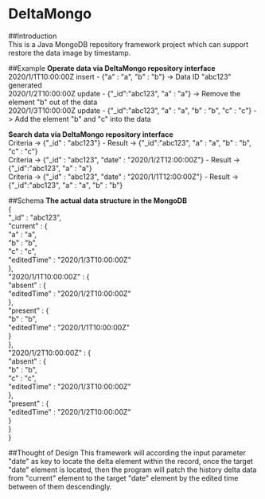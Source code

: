 # DeltaMongo

##Introduction  
This is a Java MongoDB repository framework project which can support restore the data image by timestamp.

##Example
**Operate data via DeltaMongo repository interface**  
2020/1/1T10:00:00Z insert - {"a" : "a", "b" : "b"} -> Data ID "abc123" generated  
2020/1/2T10:00:00Z update - {"_id":"abc123", "a" : "a"} -> Remove the element "b" out of the data  
2020/1/3T10:00:00Z update - {"_id":"abc123", "a" : "a", "b" : "b", "c" : "c"} -> Add the element "b" and "c" into the data  

**Search data via DeltaMongo repository interface**  
Criteria -> {"_id" : "abc123"} - Result -> {"_id":"abc123", "a" : "a", "b" : "b", "c" : "c"}  
Criteria -> {"_id" : "abc123", "date" : "2020/1/2T12:00:00Z"} - Result -> {"_id":"abc123", "a" : "a"}  
Criteria -> {"_id" : "abc123", "date" : "2020/1/1T12:00:00Z"} - Result -> {"_id":"abc123", "a" : "a", "b" : "b"}  

##Schema
**The actual data structure in the MongoDB**  
{  
 "_id" : "abc123",  
 "current" : {  
  "a" : "a",  
  "b" : "b",  
  "c" : "c",  
  "editedTime" : "2020/1/3T10:00:00Z"  
 },  
 "2020/1/1T10:00:00Z" : {  
  "absent" : {  
   "editedTime" : "2020/1/2T10:00:00Z"  
  },  
  "present" : {  
   "b" : "b",  
   "editedTime" : "2020/1/1T10:00:00Z"  
  }  
 },  
 "2020/1/2T10:00:00Z" : {  
  "absent" : {  
   "b" : "b",  
   "c" : "c",  
   "editedTime" : "2020/1/3T10:00:00Z"  
  },  
  "present" : {  
   "editedTime" : "2020/1/2T10:00:00Z"  
  }  
 }  
}

##Thought of Design
This framework will according the input parameter "date" as key to locate the delta element within the record, once the target "date" element is located, then the program will patch the history delta data from "current" element to the target "date" element by the edited time between of them descendingly.